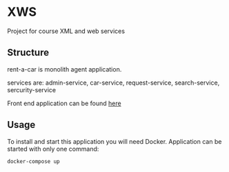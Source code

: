 # XWS
Project for course XML and web services

## Structure
rent-a-car is monolith agent application.

services are:
admin-service,
car-service,
request-service,
search-service,
sercurity-service

Front end application can be found [here](https://github.com/baxbaxbax/rent-a-car)

## Usage
To install and start this application you will need Docker. Application can be started with only one command:

```bash
docker-compose up
````
